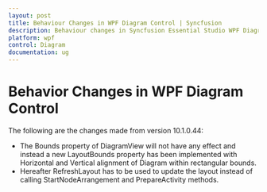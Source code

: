```yaml
---
layout: post
title: Behaviour Changes in WPF Diagram Control | Syncfusion
description: Behaviour changes in Syncfusion Essential Studio WPF Diagram Control, its elements, features and more.
platform: wpf
control: Diagram
documentation: ug
---
```


# Behavior Changes in WPF Diagram Control

The following are the changes made from version 10.1.0.44: 

* The Bounds property of DiagramView will not have any effect and instead a new LayoutBounds property has been implemented with Horizontal and Vertical alignment of Diagram within rectangular bounds.
* Hereafter RefreshLayout has to be used to update the layout instead of calling StartNodeArrangement and PrepareActivity methods.
